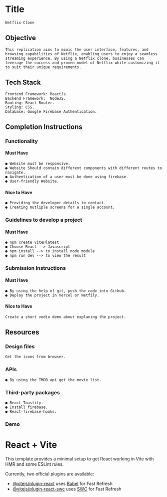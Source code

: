 # Title

    Netflix-Clone

## Objective

    This replication aims to mimic the user interface, features, and browsing capabilities of Netflix, enabling users to enjoy a seamless streaming experience. By using a Netflix clone, businesses can leverage the success and proven model of Netflix while customizing it to suit their unique requirements.

## Tech Stack

    Frontend Framework: ReactJs.
    Backend Framework:  NodeJS.
    Routing: React Router.
    Styling: CSS.
    Database: Google Firebase Authentication.

## Completion Instructions

### Functionality

#### Must Have

    ● Website must be responsive.
    ● Website Should contain different components with different routes to navigate.
    ● Authentication of a user must be done using firebase.
    ● User-friendly Website.

#### Nice to Have

    ● Providing the developer details to contact.
    ● Creating mutliple screens for a single account.

### Guidelines to develop a project

#### Must Have

    ● npm create vite@latest 
    ● Choose React --> Javascript 
    ● npm install --> to install node module 
    ● npm run dev --> to view the result


### Submission Instructions

#### Must Have

    ● By using the help of git, push the code into Github.
    ● Deploy the project in Vercel or Netfily.

#### Nice to Have

    Create a short vedio demo about explaning the project.

## Resources

### Design files

    Get the icons from browser.

### APIs

    ● By using the TMDB api get the movie list.

### Third-party packages

    ● React Toastify.
    ● Install firebase.
    ● React-firebase-hooks.

### Demo


# React + Vite

This template provides a minimal setup to get React working in Vite with HMR and some ESLint rules.

Currently, two official plugins are available:

- [@vitejs/plugin-react](https://github.com/vitejs/vite-plugin-react/blob/main/packages/plugin-react/README.md) uses [Babel](https://babeljs.io/) for Fast Refresh
- [@vitejs/plugin-react-swc](https://github.com/vitejs/vite-plugin-react-swc) uses [SWC](https://swc.rs/) for Fast Refresh
